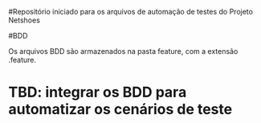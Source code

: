 #Repositório iniciado para os arquivos de automação de testes do Projeto Netshoes

#BDD

Os arquivos BDD são armazenados na pasta feature, com a extensão .feature.

# TBD: integrar os BDD para automatizar os cenários de teste
